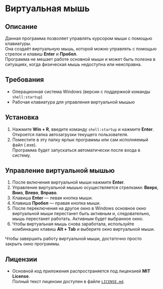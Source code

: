 # Виртуальная мышь

## Описание

Данная программа позволяет управлять курсором мыши с помощью клавиатуры.  
Она создаёт виртуальную мышь, которой можно управлять с помощью стрелок и клавиш **Enter** и **Пробел**.  
Программа не мешает работе основной мыши и может быть полезна в ситуациях, когда физическая мышь недоступна или неисправна.

## Требования

- Операционная система Windows (версии с поддержкой команды `shell:startup`)  
- Рабочая клавиатура для управления виртуальной мышью  

## Установка

1. Нажмите **Win + R**, введите команду `shell:startup` и нажмите **Enter**. Откроется папка автозагрузки текущего пользователя.  
2. Поместите в эту папку ярлык программы или сам исполняемый файл (.exe).  
   Программа будет запускаться автоматически после входа в систему.

## Управление виртуальной мышью

1. После включения виртуальной мыши нажмите **Enter**.  
2. Управление виртуальной мышью осуществляется стрелками: **Вверх**, **Вниз**, **Влево**, **Вправо**.  
3. Клавиша **Enter** — левая кнопка мыши.  
4. Клавиша **Пробел** — правая кнопка мыши.  
5. После переключения на другое окно в Windows основное окно виртуальной мыши перестанет быть активным и, следовательно, мышь перестанет работать. Активным будет выбранное окно.  
6. Чтобы виртуальная мышь снова заработала, используйте комбинацию клавиш **Alt + Tab** и выберите окно виртуальной мыши.  

Чтобы завершить работу виртуальной мыши, достаточно просто закрыть окно программы.

## Лицензии

- Основной код приложения распространяется под лицензией **MIT License**.  
  Полный текст лицензии доступен в файле [`LICENSE.md`](./LICENSE.md).